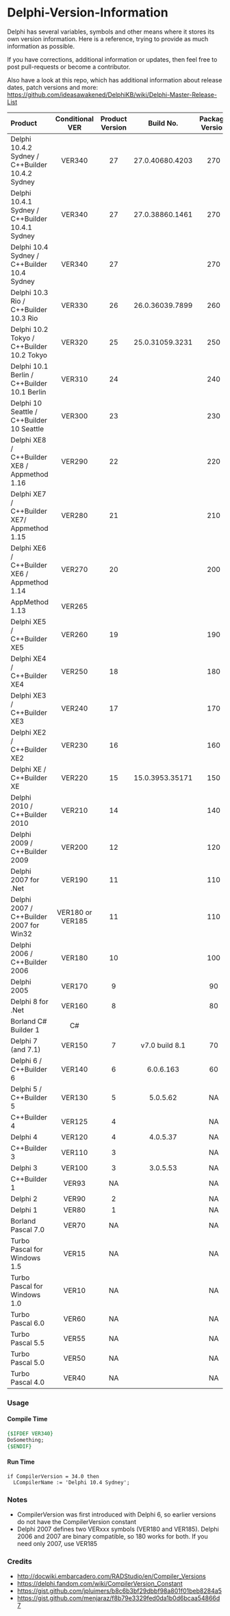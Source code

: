 # Delphi-Version-Information

Delphi has several variables, symbols and other means where it stores its own version information. Here is a reference, trying to provide as much information as possible. 

If you have corrections, additional information or updates, then feel free to post pull-requests or become a contributor.

Also have a look at this repo, which has additional information about release dates, patch versions and more:
https://github.com/ideasawakened/DelphiKB/wiki/Delphi-Master-Release-List

| Product                                      | Conditional VER  | Product Version | Build No. | Package Version | CompilerVersion | Project Version | HKCU/HKLM Registry Path |
| :------------------------------------------- | :--------------: | :-------------: | :-------------: | :-------------: | :-------------: | :--------------------------------------------- | :--------------------------------------------: |
| Delphi 10.4.2 Sydney / C++Builder 10.4.2 Sydney | VER340 | 27 | 27.0.40680.4203 | 270 | 34.0 | 19.2 | \Software\Embarcadero\BDS\21.0 |
| Delphi 10.4.1 Sydney / C++Builder 10.4.1 Sydney | VER340 | 27 | 27.0.38860.1461 | 270 | 34.0 | 19.1 | \Software\Embarcadero\BDS\21.0 |
| Delphi 10.4 Sydney / C++Builder 10.4 Sydney  |      VER340      |       27        |              |       270       |      34.0       |  19.0           | \Software\Embarcadero\BDS\21.0 |
| Delphi 10.3 Rio / C++Builder 10.3 Rio        |      VER330      |       26        | 26.0.36039.7899 |       260       |      33.0       |  18.8           | \Software\Embarcadero\BDS\20.0 |
| Delphi 10.2 Tokyo / C++Builder 10.2 Tokyo    |      VER320      |       25        | 25.0.31059.3231 |       250       |      32.0       |  18.4           | \Software\Embarcadero\BDS\19.0 |
| Delphi 10.1 Berlin / C++Builder 10.1 Berlin  |      VER310      |       24        |              |       240       |      31.0       | 18.1 | \Software\Embarcadero\BDS\18.0 |
| Delphi 10 Seattle / C++Builder 10 Seattle    |      VER300      |       23        |              |       230       |      30.0       | 18.0 | \Software\Embarcadero\BDS\17.0 |
| Delphi XE8 / C++Builder XE8 / Appmethod 1.16 |      VER290      |       22        |              |       220       |      29.0       | 17.0;17.1;17.2 | \Software\Embarcadero\BDS\16.0 |
| Delphi XE7 / C++Builder XE7/ Appmethod 1.15  |      VER280      |       21        |              |       210       |      28.0       | 16.0;16.1 | \Software\Embarcadero\BDS\15.0 |
| Delphi XE6 / C++Builder XE6 / Appmethod 1.14 |      VER270      |       20        |              |       200       |      27.0       | 15.4 | \Software\Embarcadero\BDS\14.0 |
| AppMethod 1.13                               |      VER265      |                |                |                |      26.5       | 15.1;15.2;15.3 | \Software\Embarcadero\BDS\13.0 |
| Delphi XE5 / C++Builder XE5                  |      VER260      |       19        |              |       190       |      26.0       |  15.0;15.1  | \Software\Embarcadero\BDS\12.0 |
| Delphi XE4 / C++Builder XE4                  |      VER250      |       18        |              |       180       |      25.0       |  14.6  | \Software\Embarcadero\BDS\11.0 |
| Delphi XE3 / C++Builder XE3                  |      VER240      |       17        |              |       170       |      24.0       |  14.3;14.4  | \Software\Embarcadero\BDS\10.0 |
| Delphi XE2 / C++Builder XE2                  |      VER230      |       16        |              |       160       |      23.0       |  13.4  | \Software\Embarcadero\BDS\9.0 |
| Delphi XE / C++Builder XE                    |      VER220      |       15        | 15.0.3953.35171 |       150       |      22.0       |  12.2;12.3  | \Software\Embarcadero\BDS\8.0 |
| Delphi 2010 / C++Builder 2010                |      VER210      |       14        |              |       140       |      21.0       |  12.0  | \Software\CodeGear\BDS\7.0 |
| Delphi 2009 / C++Builder 2009                |      VER200      |       12        |              |       120       |      20.0       |  11.1;12.0  | \Software\CodeGear\BDS\6.0 |
| Delphi 2007 for .Net                         |      VER190      |       11        |              |       110       |      19.0       |      |  |
| Delphi 2007 / C++Builder 2007 for Win32      | VER180 or VER185 |       11        |              |       110       |      18.5       |      | \Software\Borland\BDS\5.0 |
| Delphi 2006 / C++Builder 2006                |      VER180      |       10        |              |       100       |      18.0       |       | \Software\Borland\BDS\4.0 |
| Delphi 2005                                  |      VER170      |        9        |               |       90        |      17.0       |       | \Software\Borland\BDS\3.0 |
| Delphi 8 for .Net                            |      VER160      |        8        |               |       80        |      16.0       | 80 | \Software\Borland\BDS\2.0 |
| Borland C# Builder 1 | C# |  |  |  | C# |  | \Software\Borland\BDS\1.0 |
| Delphi 7 (and 7.1)                           |      VER150      |        7        |  v7.0 build 8.1 |       70        |      15.0       |      | \SOFTWARE\Borland\Delphi\7.0 |
| Delphi 6 / C++Builder 6                      |      VER140      |        6        |  6.0.6.163  |       60        |      14.0       |      |  |
| Delphi 5 / C++Builder 5                      |      VER130      |        5        |  5.0.5.62  |       NA        |       NA        |      | \Software\Borland\Delphi\5.0 |
| C++Builder 4                                 |      VER125      |        4        |               |       NA        |       NA        |      |  |
| Delphi 4                                     |      VER120      |        4        |  4.0.5.37  |       NA        |       NA        |      | \Software\Borland\Delphi\4.0 |
| C++Builder 3                                 |      VER110      |        3        |               |       NA        |       NA        |      |  |
| Delphi 3                                     |      VER100      |        3        |  3.0.5.53  |       NA        |       NA        |      |  |
| C++Builder 1                                 |      VER93       |       NA        |               |       NA        |       NA        |      |  |
| Delphi 2                                     |      VER90       |        2        |               |       NA        |       NA        |      |  |
| Delphi 1                                     |      VER80       |        1        |               |       NA        |       NA        |      |  |
| Borland Pascal 7.0                           |      VER70       |       NA        |               |       NA        |       NA        |      |  |
| Turbo Pascal for Windows 1.5                 |      VER15       |       NA        |               |       NA        |       NA        |      |  |
| Turbo Pascal for Windows 1.0                 |      VER10       |       NA        |               |       NA        |       NA        |      |  |
| Turbo Pascal 6.0                             |      VER60       |       NA        |               |       NA        |       NA        |      |  |
| Turbo Pascal 5.5                             |      VER55       |       NA        |               |       NA        |       NA        |      |  |
| Turbo Pascal 5.0                             |      VER50       |       NA        |               |       NA        |       NA        |      |  |
| Turbo Pascal 4.0                             |      VER40       |       NA        |               |       NA        |       NA        |      |  |

### Usage

#### Compile Time

```pascal
{$IFDEF VER340}
DoSomething;
{$ENDIF}
```

#### Run Time

```
if CompilerVersion = 34.0 then
  LCompilerName := 'Delphi 10.4 Sydney';
```

### Notes

- CompilerVersion was first introduced with Delphi 6, so earlier versions do not have the CompilerVersion constant
- Delphi 2007 defines two VERxxx symbols (VER180 and VER185). Delphi 2006 and 2007 are binary compatible, so 180 works for both. If you need only 2007, use VER185

### Credits

- http://docwiki.embarcadero.com/RADStudio/en/Compiler_Versions
- https://delphi.fandom.com/wiki/CompilerVersion_Constant
- https://gist.github.com/jpluimers/b8c6b3bf29dbbf98a801f01beb8284a5
- https://gist.github.com/menjaraz/f8b79e3329fed0da1b0d6bcaa54866d7
